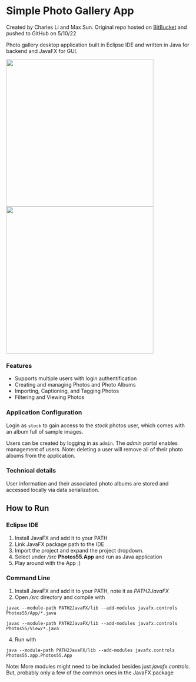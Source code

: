 # Simple Photo Gallery App

Created by Charles Li and Max Sun. Original repo hosted on [BitBucket](https://bitbucket.org/ms2814/photos-55.git) and pushed to GitHub on 5/10/22

Photo gallery desktop application built in Eclipse IDE and written in Java for backend and JavaFX for GUI.


<img src="https://user-images.githubusercontent.com/50348516/167721807-88e7b18a-2143-42da-aada-35900345fc8a.png" width=400> <img src="https://user-images.githubusercontent.com/50348516/167721887-d9a1c7ea-022f-438a-8793-434b24fad62f.png" width=400>


### Features

- Supports multiple users with login authentification
- Creating and managing Photos and Photo Albums
- Importing, Captioning, and Tagging Photos
- Filtering and Viewing Photos

### Application Configuration

Login as `stock` to gain access to the *stock* photos user, which comes with an album full of sample images.

Users can be created by logging in as `admin`. The *admin* portal enables management of users. Note: deleting a user will remove all of their photo albums from the application.

### Technical details

User information and their associated photo albums are stored and accessed locally via data serialization. 

## How to Run

### Eclipse IDE
1. Install JavaFX and add it to your PATH
2. Link JavaFX package path to the IDE
3. Import the project and expand the project dropdown.
4. Select under */src* **Photos55.App** and run as Java application
5. Play around with the App :)

### Command Line
1. Install JavaFX and add it to your PATH, note it as *PATH2JavaFX*
3. Open */src* directory and compile with 

  `javac --module-path PATH2JavaFX/lib --add-modules javafx.controls Photos55/App/*.java`
  
  `javac --module-path PATH2JavaFX/lib --add-modules javafx.controls Photos55/View/*.java`
  
4. Run with

  `java --module-path PATH2JavaFX/lib --add-modules javafx.controls Photos55.app.Photos55.App`
  
  
Note: More modules might need to be included besides just *javafx.controls*. But, probably only a few of the common ones in the JavaFX package
